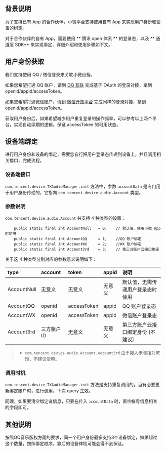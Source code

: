 ## 背景说明
为了支持已有 App 的合作伙伴，小微平台支持使用自有 App 来实现用户身份和设备的绑定。

对于合作伙伴的自有 App，需要使用 ** 腾讯 open 体系 ** 的登录态，以及 ** 通道层 SDK** 来实现绑定，详细介绍和使用步骤如下文。

## 用户身份获取
我们支持使用 QQ / 微信登录来关联小微设备。

如果您希望打通 QQ 账户，请到 [QQ 互联](http://connect.qq.com/) 完成基于 OAuth 的登录对接，拿到 openid/appid/accessToken。

如果您希望打通微信账户，请到 [微信开放平台](http://open.weixin.qq.com/) 完成同样的登录对接，拿到 openid/appid/accessToken。

获取用户身份后，如果希望减少用户重复登录的操作频率，可以参考以上两个平台，实现自动续期的逻辑，保证 accessToken 的可用状态。

## 设备端绑定
进行用户身份和设备的绑定，需要您自行把用户登录态传递到设备上，并且调用相关接口，完成流程。

### 设备端接口
`com.tencent.device.TXAudioManager.init` 方法中，参数 `accountData` 是专门用于用户身份传递的，它指向 `com.tencent.device.audio.Account` 类型。

### 参数说明
`com.tencent.device.audio.Account` 共支持 4 种类型的设置：

```
    public static final int AccountNull   = 0;    // 默认值，使用小微 App 时使用
    public static final int AccountQQ     = 1;    //QQ 账户绑定
    public static final int AccountWX     = 2;    //WX 账户绑定
    public static final int Account3rd    = 3;    // 第三方账户云接口绑定
```

关于这 4 种类型分别对应的参数意义说明如下：

| type        | account    | token       | appid  | 说明                             |
|:------------|:-----------|:------------|:-------|:---------------------------------|
| AccountNull | 无意义     | 无意义      | 无意义 | 默认值，无需传递用户登录态时使用 |
| AccountQQ   | openid     | accessToken | appid  | QQ 账户登录态                     |
| AccountWX   | openid     | accessToken | appid  | 微信账户登录态                   |
| Account3rd  | 三方账户 ID | 无意义      | 无意义 | 第三方账户云接口绑定身份 (不建议) |

> *   `com.tencent.device.audio.Account.Account3rd` 由于接入步骤相对繁琐，不建议使用。

### 调用时机

`com.tencent.device.TXAudioManager.init` 方法是支持重复调用的，当有必要更新绑定账户时，进行调用，下次 query 生效。

同理，如果要清空绑定者信息，只要在传入 `accountData` 时，置空帐号信息相关的字段即可。

## 其他说明
按照QQ音乐版权方面的要求，同一个用户身份最多支持3个设备绑定，如果超过这个数量，按照绑定顺序，靠后的设备体检可能会得不到保证。
